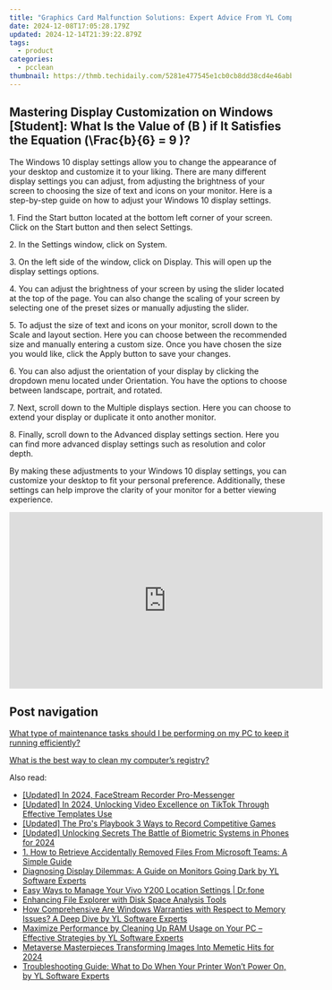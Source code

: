 ```yaml
---
title: "Graphics Card Malfunction Solutions: Expert Advice From YL Computing & YL Software for Optimal Fixes"
date: 2024-12-08T17:05:28.179Z
updated: 2024-12-14T21:39:22.879Z
tags:
  - product
categories:
  - pcclean
thumbnail: https://thmb.techidaily.com/5281e477545e1cb0cb8dd38cd4e46abb0b9705463fafab5020264a61cbf6a196.jpg
---
```


## Mastering Display Customization on Windows [Student]: What Is the Value of \(B \) if It Satisfies the Equation \(\Frac{b}{6} = 9 \)?

The Windows 10 display settings allow you to change the appearance of your desktop and customize it to your liking. There are many different display settings you can adjust, from adjusting the brightness of your screen to choosing the size of text and icons on your monitor. Here is a step-by-step guide on how to adjust your Windows 10 display settings. 

1\. Find the Start button located at the bottom left corner of your screen. Click on the Start button and then select Settings.

2\. In the Settings window, click on System.

3\. On the left side of the window, click on Display. This will open up the display settings options. 

4\. You can adjust the brightness of your screen by using the slider located at the top of the page. You can also change the scaling of your screen by selecting one of the preset sizes or manually adjusting the slider.

5\. To adjust the size of text and icons on your monitor, scroll down to the Scale and layout section. Here you can choose between the recommended size and manually entering a custom size. Once you have chosen the size you would like, click the Apply button to save your changes.

6\. You can also adjust the orientation of your display by clicking the dropdown menu located under Orientation. You have the options to choose between landscape, portrait, and rotated.

7\. Next, scroll down to the Multiple displays section. Here you can choose to extend your display or duplicate it onto another monitor.

8\. Finally, scroll down to the Advanced display settings section. Here you can find more advanced display settings such as resolution and color depth. 

By making these adjustments to your Windows 10 display settings, you can customize your desktop to fit your personal preference. Additionally, these settings can help improve the clarity of your monitor for a better viewing experience.

<!-- affiliate ads begin -->
<iframe width="560" height="315" src="https://www.youtube.com/embed/slm2NjVPNtk?si=9ow6g1ucmf0TnT4T" title="YouTube video player" frameborder="0" allow="accelerometer; autoplay; clipboard-write; encrypted-media; gyroscope; picture-in-picture; web-share" referrerpolicy="strict-origin-when-cross-origin" allowfullscreen></iframe>
<!-- affiliate ads end -->

## Post navigation

[What type of maintenance tasks should I be performing on my PC to keep it running efficiently?](https://tools.techidaily.com/pcclean/products/)

[What is the best way to clean my computer’s registry?](https://tools.techidaily.com/pcclean/products/)

<ins class="adsbygoogle"
     style="display:block"
     data-ad-format="autorelaxed"
     data-ad-client="ca-pub-7571918770474297"
     data-ad-slot="1223367746"></ins>

<ins class="adsbygoogle"
     style="display:block"
     data-ad-client="ca-pub-7571918770474297"
     data-ad-slot="8358498916"
     data-ad-format="auto"
     data-full-width-responsive="true"></ins>

<span class="atpl-alsoreadstyle">Also read:</span>
<div><ul>
<li><a href="https://facebook-video-content.techidaily.com/updated-in-2024-facestream-recorder-pro-messenger/"><u>[Updated] In 2024, FaceStream Recorder Pro-Messenger</u></a></li>
<li><a href="https://tiktok-video-recordings.techidaily.com/updated-in-2024-unlocking-video-excellence-on-tiktok-through-effective-templates-use/"><u>[Updated] In 2024, Unlocking Video Excellence on TikTok Through Effective Templates Use</u></a></li>
<li><a href="https://screen-sharing-recording.techidaily.com/updated-the-pros-playbook-3-ways-to-record-competitive-games/"><u>[Updated] The Pro's Playbook 3 Ways to Record Competitive Games</u></a></li>
<li><a href="https://fox-http.techidaily.com/updated-unlocking-secrets-the-battle-of-biometric-systems-in-phones-for-2024/"><u>[Updated] Unlocking Secrets The Battle of Biometric Systems in Phones for 2024</u></a></li>
<li><a href="https://win-guides.techidaily.com/1-how-to-retrieve-accidentally-removed-files-from-microsoft-teams-a-simple-guide/"><u>1. How to Retrieve Accidentally Removed Files From Microsoft Teams: A Simple Guide</u></a></li>
<li><a href="https://discover-fantastic.techidaily.com/diagnosing-display-dilemmas-a-guide-on-monitors-going-dark-by-yl-software-experts/"><u>Diagnosing Display Dilemmas: A Guide on Monitors Going Dark by YL Software Experts</u></a></li>
<li><a href="https://android-location.techidaily.com/easy-ways-to-manage-your-vivo-y200-location-settings-drfone-by-drfone-virtual/"><u>Easy Ways to Manage Your Vivo Y200 Location Settings | Dr.fone</u></a></li>
<li><a href="https://win11-tips.techidaily.com/enhancing-file-explorer-with-disk-space-analysis-tools/"><u>Enhancing File Explorer with Disk Space Analysis Tools</u></a></li>
<li><a href="https://discover-fantastic.techidaily.com/how-comprehensive-are-windows-warranties-with-respect-to-memory-issues-a-deep-dive-by-yl-software-experts/"><u>How Comprehensive Are Windows Warranties with Respect to Memory Issues? A Deep Dive by YL Software Experts</u></a></li>
<li><a href="https://discover-fantastic.techidaily.com/maximize-performance-by-cleaning-up-ram-usage-on-your-pc-effective-strategies-by-yl-software-experts/"><u>Maximize Performance by Cleaning Up RAM Usage on Your PC – Effective Strategies by YL Software Experts</u></a></li>
<li><a href="https://extra-skills.techidaily.com/metaverse-masterpieces-transforming-images-into-memetic-hits-for-2024/"><u>Metaverse Masterpieces Transforming Images Into Memetic Hits for 2024</u></a></li>
<li><a href="https://discover-fantastic.techidaily.com/troubleshooting-guide-what-to-do-when-your-printer-wont-power-on-by-yl-software-experts/"><u>Troubleshooting Guide: What to Do When Your Printer Won’t Power On, by YL Software Experts</u></a></li>
</ul></div>

